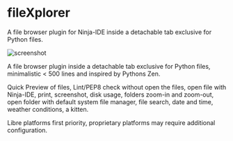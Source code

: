 fileXplorer
===========

A file browser plugin for Ninja-IDE inside a detachable tab exclusive for Python files.

![screenshot](https://lh3.googleusercontent.com/-lRQ2PZHyXek/UQLxAQejpHI/AAAAAAAACTQ/RgH-fwDlEm0/s750/filexplorer.jpg)

A file browser plugin inside a detachable tab exclusive for Python files, minimalistic < 500 lines and inspired by Pythons Zen.

Quick Preview of files, Lint/PEP8 check without open the files, open file with Ninja-IDE, print, screenshot, disk usage, folders zoom-in and zoom-out, open folder with default system file manager, file search, date and time, weather conditions, a kitten.

Libre platforms first priority, proprietary platforms may require additional configuration.
